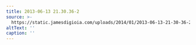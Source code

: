 ```yaml
---
title: 2013-06-13 21.30.36-2
source: >-
  https://static.jamesdigioia.com/uploads/2014/01/2013-06-13-21-30-36-2-scaled.jpg
altText: ''
caption: ''
---
```


